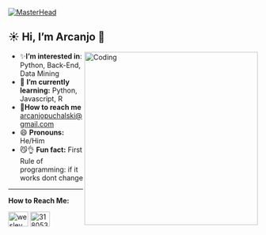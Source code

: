 [![MasterHead](https://media.giphy.com/media/jnWAi68AxKQKLwL1Dy/giphy.gif)](...)

<h2 > ☀️ Hi, I’m Arcanjo 🌿</h2>

  <img align="right" alt="Coding" width="350" src="https://media3.giphy.com/media/v1.Y2lkPTc5MGI3NjExMGUxMWY2N3BvNXA0bjFuNWVzNmxsNTZkNnA3bWFqbzZoZ2trbjVpYiZlcD12MV9pbnRlcm5hbF9naWZfYnlfaWQmY3Q9Zw/NNVWeKWyh2p026Or91/giphy.gif">
  
-  ✨**I’m interested in**: Python, Back-End, Data Mining
- 📒 **I’m currently learning:** Python, Javascript, R  
-  🧭**How to reach me** arcanjopuchalski@gmail.com
- 😄 **Pronouns:** He/Him
- 😼👌 **Fun fact:** First Rule of programming: if it works dont change

<hr></hr>

**How to Reach Me:**

<a href="https://twitter.com/ag_puchalski" target="blank"><img align="center" src="https://raw.githubusercontent.com/rahuldkjain/github-profile-readme-generator/master/src/images/icons/Social/twitter.svg" alt="wesley_beatz" height="30" width="40" /></a>
<a href="https://discord.gg/318053257790488576" target="blank"><img align="center" src="https://raw.githubusercontent.com/rahuldkjain/github-profile-readme-generator/master/src/images/icons/Social/discord.svg" alt="318053257790488576" height="30" width="40" /></a>

<!---
ag-puchalski/ag-puchalski is a ✨ special ✨ repository because its `README.md` (this file) appears on your GitHub profile.
You can click the Preview link to take a look at your changes.
--->
